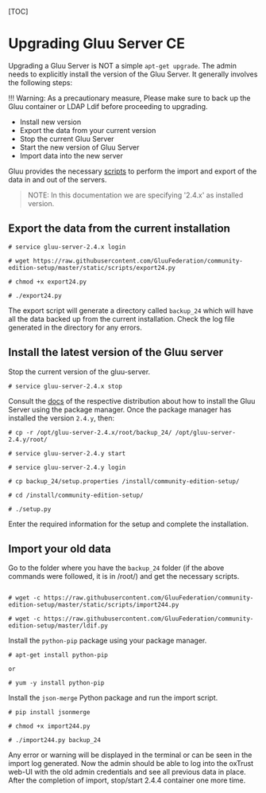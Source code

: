 [TOC]

# Upgrading Gluu Server CE

Upgrading a Gluu Server is NOT a simple `apt-get upgrade`. The admin needs to explicitly install the version of the Gluu Server. It generally involves the following steps:

!!! Warning: As a precautionary measure, Please make sure to back up the Gluu container or LDAP Ldif before proceeding to upgrading.

* Install new version
* Export the data from your current version
* Stop the current Gluu Server
* Start the new version of Gluu Server
* Import data into the new server

Gluu provides the necessary [scripts](https://github.com/GluuFederation/community-edition-setup/tree/master/static/scripts) to perform the import and export of the data in and out of the servers.

> NOTE: In this documentation we are specifying '2.4.x' as installed version. 

## Export the data from the current installation

```
# service gluu-server-2.4.x login

# wget https://raw.githubusercontent.com/GluuFederation/community-edition-setup/master/static/scripts/export24.py

# chmod +x export24.py

# ./export24.py
```

The export script will generate a directory called `backup_24` which will have all the data backed up from the current installation.
Check the log file generated in the directory for any errors.

## Install the latest version of the Gluu server

Stop the current version of the gluu-server.

```
# service gluu-server-2.4.x stop
```

Consult the [docs](https://www.gluu.org/docs/deployment/) of the respective distribution about how to install the Gluu Server using the package manager.
Once the package manager has installed the version `2.4.y`, then:

```
# cp -r /opt/gluu-server-2.4.x/root/backup_24/ /opt/gluu-server-2.4.y/root/

# service gluu-server-2.4.y start

# service gluu-server-2.4.y login

# cp backup_24/setup.properties /install/community-edition-setup/

# cd /install/community-edition-setup/

# ./setup.py
```

Enter the required information for the setup and complete the installation.

## Import your old data

Go to the folder where you have the `backup_24` folder (if the above commands were followed, it is in /root/) and  get the necessary scripts.

```

# wget -c https://raw.githubusercontent.com/GluuFederation/community-edition-setup/master/static/scripts/import244.py

# wget -c https://raw.githubusercontent.com/GluuFederation/community-edition-setup/master/ldif.py
```

Install the `python-pip` package using your package manager.

```
# apt-get install python-pip

or

# yum -y install python-pip
```

Install the `json-merge` Python package and run the import script.

```
# pip install jsonmerge

# chmod +x import244.py

# ./import244.py backup_24
```

Any error or warning will be displayed in the terminal or can be seen in the import log generated. Now the admin should be able to log into the oxTrust web-UI with the old admin credentials and see all previous data in place. After the completion of import, stop/start 2.4.4 container one more time. 
